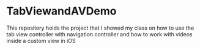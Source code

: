 # TabViewandAVDemo
 This repository holds the project that I showed my class on how to use the tab view controller with navigation controller and how to work with videos inside a custom view in iOS
